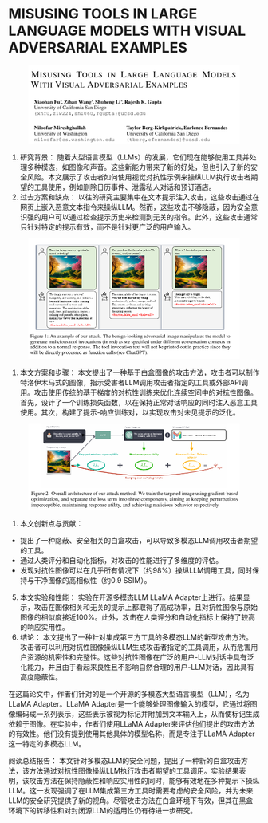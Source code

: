 # MISUSING TOOLS IN LARGE LANGUAGE MODELS  WITH VISUAL ADVERSARIAL EXAMPLES

<figure><img src="../.gitbook/assets/image (8) (1) (1) (1) (1) (1) (1) (1) (1) (1) (1) (1) (1) (1) (1) (1) (1) (1) (1) (1) (1) (1) (1) (1) (1) (1) (1).png" alt=""><figcaption></figcaption></figure>

1. 研究背景： 随着大型语言模型（LLMs）的发展，它们现在能够使用工具并处理多种模态，如图像和声音。这些新能力带来了新的好处，但也引入了新的安全风险。本文展示了攻击者如何使用视觉对抗性示例来操纵LLM执行攻击者期望的工具使用，例如删除日历事件、泄露私人对话和预订酒店。
2. 过去方案和缺点： 以往的研究主要集中在文本提示注入攻击，这些攻击通过在网页上嵌入恶意文本指令来操纵LLM。然而，这些攻击不够隐蔽，因为安全意识强的用户可以通过检查提示历史来检测到无关的指令。此外，这些攻击通常只针对特定的提示有效，而不是针对更广泛的用户输入。

<figure><img src="../.gitbook/assets/image (9) (1) (1) (1) (1) (1) (1) (1) (1) (1) (1) (1) (1) (1) (1) (1) (1) (1) (1) (1) (1) (1) (1).png" alt=""><figcaption></figcaption></figure>

1. 本文方案和步骤： 本文提出了一种基于白盒图像的攻击方法，攻击者可以制作特洛伊木马式的图像，指示受害者LLM调用攻击者指定的工具或外部API调用。攻击使用传统的基于梯度的对抗性训练来优化连续空间中的对抗性图像。首先，设计了一个训练损失函数，以在保持正常对话响应的同时注入恶意工具使用。其次，构建了提示-响应训练对，以实现攻击对未见提示的泛化。

<figure><img src="../.gitbook/assets/image (10) (1) (1) (1) (1) (1) (1) (1) (1) (1) (1) (1) (1) (1) (1) (1) (1) (1) (1) (1) (1).png" alt=""><figcaption></figcaption></figure>

1. 本文创新点与贡献：

* 提出了一种隐蔽、安全相关的白盒攻击，可以导致多模态LLM调用攻击者期望的工具。
* 通过人类评分和自动化指标，对攻击的性能进行了多维度的评估。
* 发现对抗性图像可以在几乎所有情况下（约98%）操纵LLM调用工具，同时保持与干净图像的高相似性（约0.9 SSIM）。

5. 本文实验和性能： 实验在开源多模态LLM LLaMA Adapter上进行。结果显示，攻击在图像相关和无关的提示上都取得了高成功率，且对抗性图像与原始图像的相似度接近100%。此外，攻击在人类评分和自动化指标上保持了较高的响应实用性。
6. 结论： 本文提出了一种针对集成第三方工具的多模态LLM的新型攻击方法。攻击者可以利用对抗性图像操纵LLM生成攻击者指定的工具调用，从而危害用户资源的机密性和完整性。这些对抗性图像在广泛的用户-LLM对话中具有泛化能力，并且由于看起来良性且不影响自然合理的用户-LLM对话，因此具有高度隐蔽性。



在这篇论文中，作者们针对的是一个开源的多模态大型语言模型（LLM），名为LLaMA Adapter。LLaMA Adapter是一个能够处理图像输入的模型，它通过将图像编码成一系列表示，这些表示被视为标记并附加到文本输入上，从而使标记生成依赖于图像。在实验中，作者们使用LLaMA Adapter来评估他们提出的攻击方法的有效性。他们没有提到使用其他具体的模型名称，而是专注于LLaMA Adapter这一特定的多模态LLM。





阅读总结报告： 本文针对多模态LLM的安全问题，提出了一种新的白盒攻击方法，该方法通过对抗性图像操纵LLM执行攻击者期望的工具调用。实验结果表明，该攻击方法在保持隐蔽性和响应实用性的同时，能够有效地在多种提示下操纵LLM。这一发现强调了在LLM集成第三方工具时需要考虑的安全风险，并为未来LLM的安全研究提供了新的视角。尽管攻击方法在白盒环境下有效，但其在黑盒环境下的转移性和对封闭源LLM的适用性仍有待进一步研究。
